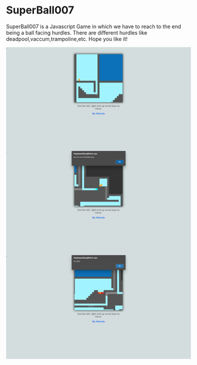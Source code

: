 # SuperBall007
SuperBall007 is a Javascript Game in which we have to reach to the end being a ball facing hurdles.
There are different hurdles like deadpool,vaccum,trampoline,etc.
Hope you like it!
<p>
<img align="left" alt="GIF" src="./Screenshot (235).png" width="600px" />  
<img align="left" alt="GIF" src="./Screenshot (236).png" width="600px" />
<img align="left" alt="GIF" src="./Screenshot (237).png" width="600px" />
</p>
